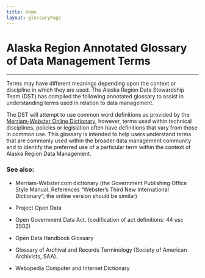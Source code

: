 ```yaml
---
title: Home
layout: glossaryPage
---
```


# Alaska Region Annotated Glossary of Data Management Terms 
___


Terms may have different meanings depending upon the context or discipline in which they are used. The Alaska Region Data Stewardship Team (DST) has compiled the following annotated glossary to assist in understanding terms used in relation to data management. 


The DST will attempt to use common word definitions as provided by the [Merriam-Webster Online Dictionary](http://www.merriam-webster.com/), however, terms used within technical disciplines, policies or legislation often have definitions that vary from those in common use. This glossary is intended to help users understand terms that are commonly used within the broader data management community and to identify the preferred use of a particular term within the context of Alaska Region Data Management. 

 
### See also: 

* Merriam-Webster.com dictionary (the Government Publishing Office Style Manual.
  References “Webster’s Third New International Dictionary”; the online version should be similar) 

* Project Open Data 

* Open Government Data Act. (codification of act definitions: 44 usc 3502) 

* Open Data Handbook Glossary 

* Glossary of Archival and Records Terminology (Society of American Archivists, SAA). 

* Webopedia Computer and Internet Dictionary

